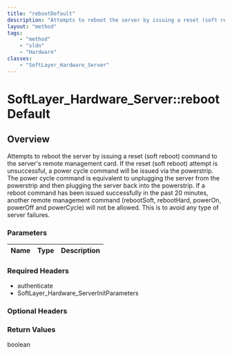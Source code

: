 ```yaml
---
title: "rebootDefault"
description: "Attempts to reboot the server by issuing a reset (soft reboot) command to the server's remote management card. If the re... "
layout: "method"
tags:
    - "method"
    - "sldn"
    - "Hardware"
classes:
    - "SoftLayer_Hardware_Server"
---
```

# SoftLayer_Hardware_Server::rebootDefault
## Overview 
Attempts to reboot the server by issuing a reset (soft reboot) command to the server's remote management card. If the reset (soft reboot) attempt is unsuccessful, a power cycle command will be issued via the powerstrip. The power cycle command is equivalent to unplugging the server from the powerstrip and then plugging the server back into the powerstrip.  If a reboot command has been issued successfully in the past 20 minutes, another remote management command (rebootSoft, rebootHard, powerOn, powerOff and powerCycle) will not be allowed.  This is to avoid any type of server failures. 

### Parameters 
|Name | Type | Description |
| --- | --- | --- |


### Required Headers
* authenticate
* SoftLayer_Hardware_ServerInitParameters

### Optional Headers

### Return Values
boolean

